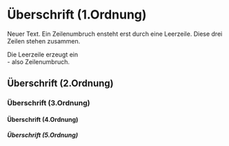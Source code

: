 # Überschrift (1.Ordnung)
Neuer Text. 
Ein Zeilenumbruch ensteht erst durch eine Leerzeile.
Diese drei Zeilen stehen zusammen.

Die Leerzeile erzeugt ein <br> - also Zeilenumbruch.

## Überschrift (2.Ordnung)

### Überschrift (3.Ordnung)

#### Überschrift (4.Ordnung)

##### Überschrift (5.Ordnung)



